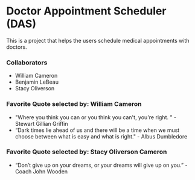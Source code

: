 # Doctor Appointment Scheduler (DAS)

This is a project that helps the users schedule medical appointments with doctors.

### Collaborators

- William Cameron
- Benjamin LeBeau
- Stacy Oliverson

### Favorite Quote selected by: William Cameron

- "Where you think you can or you think you can't, you're right. " - Stewart Gillian Griffin
- “Dark times lie ahead of us and there will be a time when we must choose between what is easy and what is right." - Albus Dumbledore

### Favorite Quote selected by: Stacy Oliverson Cameron
- “Don’t give up on your dreams, or your dreams will give up on you.” - Coach John Wooden
